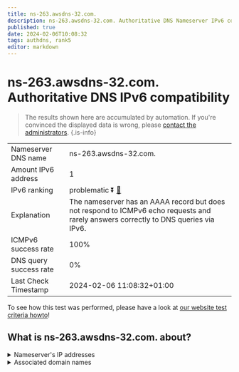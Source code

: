 ```yaml
---
title: ns-263.awsdns-32.com.
description: ns-263.awsdns-32.com. Authoritative DNS Nameserver IPv6 compatibility
published: true
date: 2024-02-06T10:08:32
tags: authdns, rank5
editor: markdown
---
```


# ns-263.awsdns-32.com. Authoritative DNS IPv6 compatibility

> The results shown here are accumulated by automation. If you're convinced the displayed data is wrong, please [contact the administrators](/howto/chat). 
{.is-info}




|   |   |
| - | - |
| Nameserver DNS name | ns-263.awsdns-32.com.
| Amount IPv6 address | 1
| IPv6 ranking | problematic :arrow_double_down: [🔗](/howto/ranking) |
| Explanation | The nameserver has an AAAA record but does not respond to ICMPv6 echo requests and rarely answers correctly to DNS queries via IPv6. |
| ICMPv6 success rate | 100%|
| DNS query success rate | 0% |
| Last Check Timestamp | 2024-02-06 11:08:32+01:00 |

To see how this test was performed, please have a look at [our website test criteria howto](/howto/testcriteria/authdns)!


## What is ns-263.awsdns-32.com. about?




<details>
<summary>Nameserver's IP addresses</summary>

2600:9000:5301:700::1

</details>



<details>
<summary>Associated domain names</summary>

gdpr.tubi.tv

</details>
